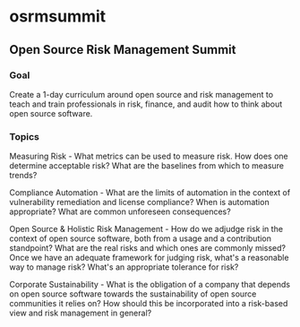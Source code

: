 # osrmsummit
## Open Source Risk Management Summit 

### Goal

Create a 1-day curriculum around open source and risk management to teach and train professionals in risk, finance, and audit how to think about open source software.

### Topics 

Measuring Risk - What metrics can be used to measure risk. How does one determine acceptable risk? What are the baselines from which to measure trends?

Compliance Automation - What are the limits of automation in the context of vulnerability remediation and license compliance? 
	When is automation appropriate? What are common unforeseen consequences?

Open Source & Holistic Risk Management - How do we adjudge risk in the context of open source software, both from a usage and a contribution standpoint? What are the real risks and which ones are commonly missed? Once we have an adequate framework for judging risk, what's a reasonable way to manage risk? What's an appropriate tolerance for risk?

Corporate Sustainability - What is the obligation of a company that depends on open source software towards the sustainability of open source communities it relies on? How should this be incorporated into a risk-based view and risk management in general?
